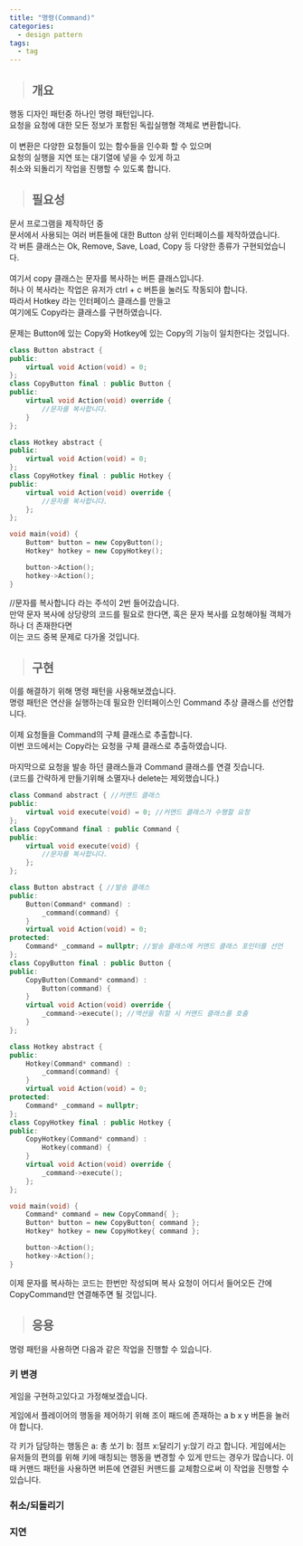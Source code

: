 ```yaml
---
title: "명령(Command)"
categories:
  - design pattern
tags:
  - tag
---
```

> ## 개요

행동 디자인 패턴중 하나인 명령 패턴입니다.<br>
요청을 요청에 대한 모든 정보가 포함된 독립실행형 객체로 변환합니다.<br>
<br>
이 변환은 다양한 요청들이 있는 함수들을 인수화 할 수 있으며<br>
요청의 실행을 지연 또는 대기열에 넣을 수 있게 하고<br>
취소와 되돌리기 작업을 진행할 수 있도록 합니다.
> ## 필요성
 
문서 프로그램을 제작하던 중<br>
문서에서 사용되는 여러 버튼들에 대한 Button 상위 인터페이스를 제작하였습니다.<br>
각 버튼 클래스는 Ok, Remove, Save, Load, Copy 등 다양한 종류가 구현되었습니다.<br>
<br>
여기서 copy 클래스는 문자를 복사하는 버튼 클래스입니다.<br>
허나 이 복사라는 작업은 유저가 ctrl \+ c 버튼을 눌러도 작동되야 합니다.<br>
따라서 Hotkey 라는 인터페이스 클래스를 만들고<br>
여기에도 Copy라는 클래스를 구현하였습니다.<br>
<br>
문제는 Button에 있는 Copy와 Hotkey에 있는 Copy의 기능이 일치한다는 것입니다.
```cpp
class Button abstract {
public:
	virtual void Action(void) = 0;
};
class CopyButton final : public Button {
public:
	virtual void Action(void) override {
		//문자를 복사합니다.
	}
};
```
```cpp
class Hotkey abstract {
public:
	virtual void Action(void) = 0;
};
class CopyHotkey final : public Hotkey {
public:
	virtual void Action(void) override {
		//문자를 복사합니다.
	};
};
```
```cpp
void main(void) {
	Buttom* button = new CopyButton();
	Hotkey* hotkey = new CopyHotkey();

	button->Action();
	hotkey->Action();
}
```
//문자를 복사합니다 라는 주석이 2번 들어갔습니다.<br>
만약 문자 복사에 상당량의 코드를 필요로 한다면, 혹은 문자 복사를 요청해야될 객체가 하나 더 존재한다면<br>
이는 코드 중복 문제로 다가올 것입니다.
> ## 구현

이를 해결하기 위해 명령 패턴을 사용해보겠습니다.<br>
명령 패턴은 연산을 실행하는데 필요한 인터페이스인 Command 추상 클래스를 선언합니다.<br>
<br>
이제 요청들을 Command의 구체 클래스로 추출합니다.<br>
이번 코드에서는 Copy라는 요청을 구체 클래스로 추출하였습니다.<br>
<br>
마지막으로 요청을 발송 하던 클래스들과 Command 클래스를 연결 짓습니다.<br>
(코드를 간략하게 만들기위해 소멸자나 delete는 제외했습니다.)
```cpp
class Command abstract { //커맨드 클래스
public:
	virtual void execute(void) = 0; //커맨드 클래스가 수행할 요청
};
class CopyCommand final : public Command {
public:
	virtual void execute(void) {
		//문자를 복사합니다.
	};
};
```
```cpp
class Button abstract { //발송 클래스
public:
	Button(Command* command) :
		_command(command) {
	}
	virtual void Action(void) = 0;
protected:
	Command* _command = nullptr; //발송 클래스에 커맨드 클래스 포인터를 선언
};
class CopyButton final : public Button {
public:
	CopyButton(Command* command) :
		Button(command) {
	}
	virtual void Action(void) override {
		_command->execute(); //액션을 취할 시 커맨드 클래스를 호출
	}
};
```
```cpp
class Hotkey abstract {
public:
	Hotkey(Command* command) :
		_command(command) {
	}
	virtual void Action(void) = 0;
protected:
	Command* _command = nullptr;
};
class CopyHotkey final : public Hotkey {
public:
	CopyHotkey(Command* command) :
		Hotkey(command) {
	}
	virtual void Action(void) override {
		_command->execute();
	};
};
```
```cpp
void main(void) {
	Command* command = new CopyCommand{ };
	Button* button = new CopyButton{ command };
	Hotkey* hotkey = new CopyHotkey{ command };

	button->Action();
	hotkey->Action();
}
```
이제 문자를 복사하는 코드는 한번만 작성되며
복사 요청이 어디서 들어오든 간에 CopyCommand만 연결해주면 될 것입니다.

> ## 응용

명령 패턴을 사용하면 다음과 같은 작업을 진행할 수 있습니다.
### 키 변경
게임을 구현하고있다고 가정해보겠습니다.

게임에서 플레이어의 행동을 제어하기 위해
조이 패드에 존재하는 a b x y 버튼을 눌러야 합니다.

각 키가 담당하는 행동은
a: 총 쏘기 b: 점프 x:달리기 y:앉기 라고 합니다.
게임에서는 유저들의 편의를 위해 키에 매칭되는 행동을 변경할 수 있게 만드는 경우가 많습니다.
이 때 커맨드 패턴을 사용하면 버튼에 연결된 커맨드를 교체함으로써
이 작업을 진행할 수 있습니다.

### 취소/되돌리기

### 지연
